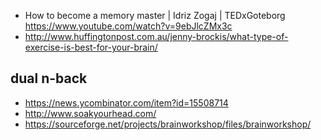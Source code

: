 - How to become a memory master | Idriz Zogaj | TEDxGoteborg https://www.youtube.com/watch?v=9ebJlcZMx3c
- http://www.huffingtonpost.com.au/jenny-brockis/what-type-of-exercise-is-best-for-your-brain/

## dual n-back

- https://news.ycombinator.com/item?id=15508714
- http://www.soakyourhead.com/
- https://sourceforge.net/projects/brainworkshop/files/brainworkshop/
